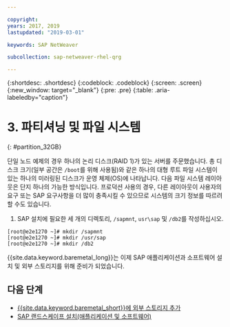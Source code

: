 ```yaml
---

copyright:
years: 2017, 2019
lastupdated: "2019-03-01"

keywords: SAP NetWeaver

subcollection: sap-netweaver-rhel-qrg

---
```


{:shortdesc: .shortdesc}
{:codeblock: .codeblock}
{:screen: .screen}
{:new_window: target="_blank"}
{:pre: .pre}
{:table: .aria-labeledby="caption"}

# 3. 파티셔닝 및 파일 시스템
{: #partition_32GB}

단일 노드 예제의 경우 하나의 논리 디스크(RAID 1)가 있는 서버를 주문했습니다. 총 디스크 크기(일부 공간은 `/boot`를 위해 사용됨)와 같은 하나의 대형 루트 파일 시스템이 있는 하나의 미러링된 디스크가 운영 체제(OS)에 나타납니다. 다음 파일 시스템 레이아웃은 단지 하나의 가능한 방식입니다. 프로덕션 사용의 경우, 다른 레이아웃이 사용자의 요구 또는 SAP 요구사항을 더 많이 충족시킬 수 있으므로 시스템의 크기 정보를 따르려 할 수도 있습니다.

1. SAP 설치에 필요한 세 개의 디렉토리, `/sapmnt`, `usr\sap` 및 `/db2`를 작성하십시오.
```
[root@e2e1270 ~]# mkdir /sapmnt
[root@e2e1270 ~]# mkdir /usr/sap
[root@e2e1270 ~]# mkdir /db2
```
{{site.data.keyword.baremetal_long}}는 이제 SAP 애플리케이션과 소프트웨어 설치 및 외부 스토리지를 위해 준비가 되었습니다.

## 다음 단계

  * [{{site.data.keyword.baremetal_short}}에 외부 스토리지 추가](/docs/infrastructure/sap-netweaver-rhel-qrg?topic=sap-netweaver-rhel-qrg-storage)
  * [SAP 랜드스케이프 설치(애플리케이션 및 소프트웨어)](/docs/infrastructure/sap-netweaver-rhel-qrg?topic=sap-netweaver-rhel-qrg-install_landscape)
